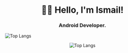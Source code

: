 <h1 align="center">👋🏽 Hello, I'm Ismail!</h1>
<h3 align="center">Android Developer.</h3>

<!-- ![GitHub stats](https://github-readme-stats.vercel.app/api?username=seljabali&show_icons=true&theme=tokyonight) -->
![Top Langs](https://github-readme-stats.vercel.app/api/top-langs/?username=ismai117&layout=compact&hide=html,makefile,shell,python,c,R,C++,php,ruby,hack&theme=tokyonight&count_private=true&exclude_repo=school_code,oldschool-visual-basic-6,comic-avatar-php-fb)

<p align="center">
  <img alt="Top Langs" src="https://github-readme-stats.vercel.app/api/top-langs/?username=ismai117&layout=compact&hide=html,makefile,shell,python,c,R,C++,php,ruby,hack&theme=tokyonight&count_private=true&exclude_repo=school_code,oldschool-visual-basic-6,comic-avatar-php-fb"/>
</p>
